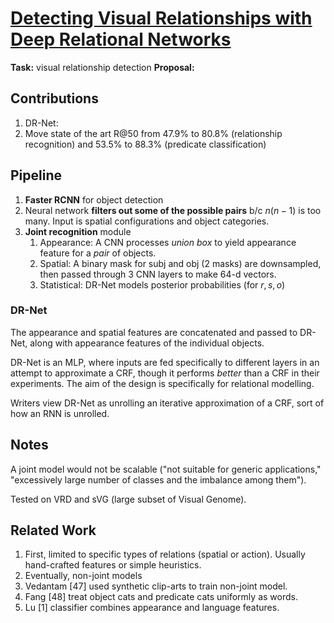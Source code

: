 # [Detecting Visual Relationships with Deep Relational Networks](http://openaccess.thecvf.com/content_cvpr_2017/papers/Dai_Detecting_Visual_Relationships_CVPR_2017_paper.pdf)

**Task:** visual relationship detection
**Proposal:**

## Contributions
1. DR-Net: 
2. Move state of the art R@50 from 47.9% to 80.8% (relationship recognition) and 53.5% to 88.3% (predicate classification)

## Pipeline

1. **Faster RCNN** for object detection
2. Neural network **filters out some of the possible pairs** b/c $n(n-1)$ is too many. Input is spatial configurations and object categories.
3. **Joint recognition** module
	1. Appearance: A CNN processes *union box* to yield appearance feature for a *pair* of objects.
	2. Spatial: A binary mask for subj and obj (2 masks) are downsampled, then passed through 3 CNN layers to make 64-d vectors.
	3. Statistical: DR-Net models posterior probabilities (for $r,s,o$)

### DR-Net

The appearance and spatial features are concatenated and passed to DR-Net, along with appearance features of the individual objects.

DR-Net is an MLP, where inputs are fed specifically to different layers in an attempt to approximate a CRF, though it performs *better* than a CRF in their experiments. The aim of the design is specifically for relational modelling.

Writers view DR-Net as unrolling an iterative approximation of a CRF, sort of how an RNN is unrolled.

## Notes

A joint model would not be scalable ("not suitable for generic applications," "excessively large number of classes and the imbalance among them").

Tested on VRD and sVG (large subset of Visual Genome).

## Related Work
1. First, limited to specific types of relations (spatial or action). Usually hand-crafted features or simple heuristics.
2. Eventually, non-joint models
3. Vedantam [47] used synthetic clip-arts to train non-joint model.
4. Fang [48] treat object cats and predicate cats uniformly as words.
5. Lu [1] classifier combines appearance and language features.
<!--stackedit_data:
eyJoaXN0b3J5IjpbMTYxNjc5NjU4NF19
-->
